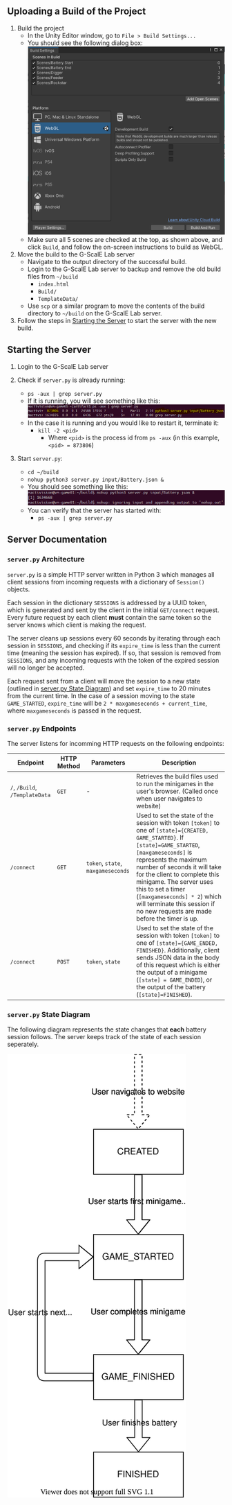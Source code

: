 ## Uploading a Build of the Project
1. Build the project
    * In the Unity Editor window, go to `File > Build Settings...`
    * You should see the following dialog box:
        ![](Repo%20Assets/unity_build.png)
    * Make sure all 5 scenes are checked at the top, as shown above, and click `Build`, and follow the on-screen instructions to build as WebGL.
2. Move the build to the G-ScalE Lab server
    * Navigate to the output directory of the successful build.
    * Login to the G-ScalE Lab server to backup and remove the old build files from `~/build`
        * `index.html`
        * `Build/`
        * `TemplateData/`
    * Use `scp` or a similar program to move the contents of the build directory to `~/build` on the G-ScalE Lab server.
3. Follow the steps in [Starting the Server](#starting-the-server) to start the server with the new build.

## Starting the Server
1. Login to the G-ScalE Lab server
2. Check if `server.py` is already running:
    * `ps -aux | grep server.py`
    * If it is running, you will see something like this:
        ![](Repo%20Assets/server_check_if_running.png)
    * In the case it is running and you would like to restart it, terminate it:
        * `kill -2 <pid>`
            * Where `<pid>` is the process id from `ps -aux` (in this example, `<pid> = 873806`)

3. Start `server.py`:    
    * `cd ~/build`
    * `nohup python3 server.py input/Battery.json &`
    * You should see something like this:
        ![](Repo%20Assets/server_start_nohup.png)
    * You can verify that the server has started with:
        * `ps -aux | grep server.py`

## Server Documentation

### `server.py` Architecture
`server.py` is a simple HTTP server written in Python 3 which manages all client sessions from incoming requests with a dictionary of `Session()` objects. 

Each session in the dictionary `SESSIONS` is addressed by a UUID token, which is generated and sent by the client in the initial `GET/connect` request. Every future request by each client **must** contain the same token so the server knows which client is making the request. 

The server cleans up sessions every 60 seconds by iterating through each session in `SESSIONS`, and checking if its `expire_time` is less than the current time (meaning the session has expired). If so, that session is removed from `SESSIONS`, and any incoming requests with the token of the expired session will no longer be accepted.

Each request sent from a client will move the session to a new state (outlined in [server.py State Diagram](#serverpy-state-diagram)) and set `expire_time` to 20 minutes from the current time. In the case of a session moving to the state `GAME_STARTED`, `expire_time` will be `2 * maxgameseconds + current_time`, where `maxgameseconds` is passed in the request.

### `server.py` Endpoints
The server listens for incomming HTTP requests on the following endpoints:

| Endpoint                       | HTTP Method | Parameters       | Description |
| ------------------------------ | ----------- | ---------------- | ----------- |
| `/`, `/Build`, `/TemplateData` | `GET`       | -                | Retrieves the build files used to run the minigames in the user's browser. (Called once when user navigates to website) |
| `/connect`                     | `GET`       | `token`, `state`, `maxgameseconds` | Used to set the state of the session with token `[token]` to one of `[state]={CREATED, GAME_STARTED}`. If `[state]=GAME_STARTED`, `[maxgameseconds]` is represents the maximum number of seconds it will take for the client to complete this minigame. The server uses this to set a timer (`[maxgameseconds] * 2`) which will terminate this session if no new requests are made before the timer is up. |
| `/connect`                     | `POST`      | `token`, `state` | Used to set the state of the session with token `[token]` to one of `[state]={GAME_ENDED, FINISHED}`. Additionally, client sends JSON data in the body of this request which is either the output of a minigame (`[state] = GAME_ENDED`), or the output of the battery (`[state]=FINISHED`). |

### `server.py` State Diagram
The following diagram represents the state changes that **each** battery session follows. The server keeps track of the state of each session seperately.

![](Repo%20Assets/server_state_diagram.svg)